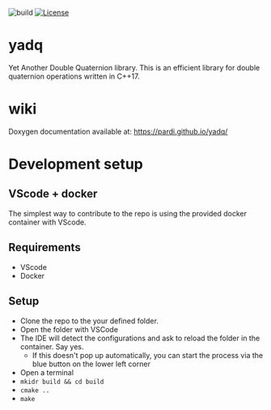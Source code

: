 ![build](https://github.com/pardi/yadq/actions/workflows/cmake.yml/badge.svg) [![License](https://img.shields.io/badge/License-BSD_3--Clause-blue.svg)](https://opensource.org/licenses/BSD-3-Clause)

# yadq
Yet Another Double Quaternion library. This is an efficient library for double quaternion operations written in C++17.

# wiki
Doxygen documentation available at: https://pardi.github.io/yadq/

# Development setup
## VScode + docker
The simplest way to contribute to the repo is using the provided docker container with VScode. 

## Requirements
- VScode
- Docker

## Setup
- Clone the repo to the your defined folder.
- Open the folder with VSCode
- The IDE will detect the configurations and ask to reload the folder in the container. Say yes.
  - If this doesn't pop up automatically, you can start the process via the blue button on the lower left corner
- Open a terminal
- ```mkidr build && cd build```
- ```cmake .. ```
- ```make ```
